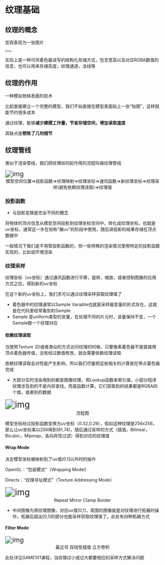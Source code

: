 # 纹理基础



## 纹理的概念

宏观表现为一张图片

<img src="https://docimg10.docs.qq.com/image/JyywxlqAar0lwSimiz376A?w=500&h=500" alt="img" style="zoom:50%;" />

实际上是一种可供着色器读写的结构化存储方式，包含宽高以及对应RGBA数值的信息，也可以用来存储高度，纹理通道，法线等



## 纹理的作用

一种模拟物体表面的技术

比起直接建立一个完整的模型，我们不如直接在模型表面贴上一张“贴图”，这样就能节约很多成本

通过纹理，能够**减少建模工作量，节省存储空间，增加读取速度** 

其缺点是**牺牲了几何细节** 



## 纹理管线

类似于渲染管线，我们把纹理如何起作用的流程叫做纹理管线

<img src="https://docimg2.docs.qq.com/image/JMipWQukJz0ZSRl-kamThA?w=527&h=130" alt="img" style="zoom:150%;" />

<center>模型空间位置=>投影函数=>纹理映射=>纹理坐标=>通讯函数=>新纹理坐标=>纹理采样(避免依赖纹理读取)=>纹理值</center>



### 投影函数

* 与投影变换是完全不同的概念

将物体的顶点信息从模型空间投影到纹理坐标空间中，转化成纹理坐标，也就是uv坐标，通常这一步在俗称“展uv”的阶段中使用，随后讲投影的结果存储在顶点数据中

一般情况下我们是不用管投影函数的，但一些特殊的渲染情况使用特定的投影函数实现的，比如说环境渲染



### 纹理采样

纹理坐标（uv坐标）通过通讯函数进行平移，旋转，缩放，或者控制图像的应用方式之后，得到新的uv坐标

在这个新的uv坐标上，我们求可以通过纹理采样获取纹理值了



* 着色器中的纹理通常以Sample Variable也就是采样器变量的形式存在，这就是在代码里经常看到的Sample
* Sample 是uniform类型的变量，在处理不同的片元时，该量保持不变，一个Sample跟一个纹理对应



#### 依赖纹理读取

当使用Texture 2D或者类似的方式访问纹理的时候，只要像素着色器不是直接用顶点着色器传值，没有经过数值修改，就会需要依赖纹理读取

依赖纹理读取会对性能产生影响，所以我们尽量把这些相关的计算放在带点着色器完成

* 大部分实时渲染用到的都是图像纹理，用Lookup函数来索引值，小部分程序纹理涉及到的不是内存查找，而是函数计算，它们获取到的结果都是RGBA四个值，或者别的数据





<img src="https://docimg7.docs.qq.com/image/wGtQaKVZGJws9NTX5g8J-g?w=538&h=250" alt="img" style="zoom:200%;" />

<center>流程图</center>

模型坐标经过投影函数变换为uv坐标（0.32,0.29），假如这种纹理是256x256，那么让uv坐标乘以256得到(81,74)，随后通过采样的方式（插值，Bilinear，Bicubic，Mipmap，各向异性过滤）得到对应的纹理值



#### Wrap Mode

决定模型坐标被映射到了uv值[0.1]以外时的操作

OpenGL：“包装模式”（Wrapping Model）

Directx：“纹理寻址模式”（Texture Addressing Mode）

<img src="https://docimg2.docs.qq.com/image/3NxPNycJnowolhI181Yt7A?w=543&h=157" alt="img" style="zoom:200%;" />

<center> Repeat               Mirror               Clamp               Border</center>

* 中间图像为原纹理图像，对应uv值[0,1]，周围的图像就是对纹理进行拓展的操作，拓展后超出[0,1]的部分也能采样获取纹理值了。此处有四种拓展方式



#### Filter Mode

<img src="https://docimg4.docs.qq.com/image/KbM5yjrohQ0ki6T7LGErzA?w=482&h=183" alt="img" style="zoom:150%;" />

<center> 最近邻                     双线性插值                  立方卷积</center>

此处详见GAME101课程，当纹理过小或过大都要相应的采样方式解决问题